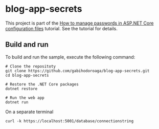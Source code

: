 # blog-app-secrets

This project is part of the [How to manage passwords in ASP.NET Core configuration files](https://hodo.dev/posts/post-05-aspnetcore-app-secrets/) tutorial. See the tutorial for details.

## Build and run

To build and run the sample, execute the following command:

```console
# Clone the repositoty
git clone https://github.com/gabihodoroaga/blog-app-secrets.git
cd blog-app-secrets

# Restore the .NET Core packages
dotnet restore

# Run the web app
dotnet run

```

On a separate terminal

```console
curl -k https://localhost:5001/database/connectionstring
```
